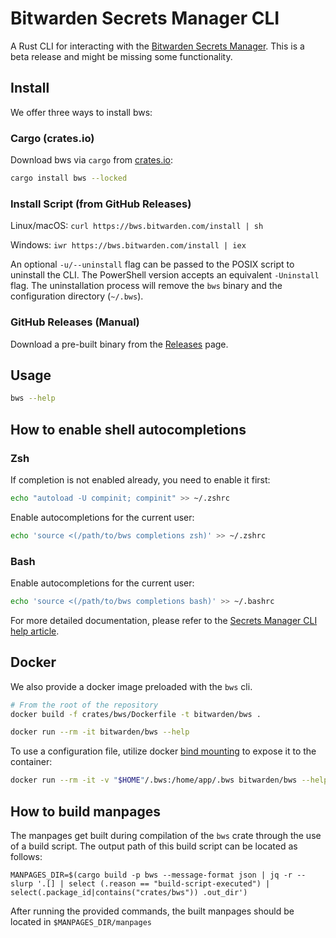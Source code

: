 # Bitwarden Secrets Manager CLI

A Rust CLI for interacting with the
[Bitwarden Secrets Manager](https://bitwarden.com/products/secrets-manager/). This is a beta release
and might be missing some functionality.

## Install

We offer three ways to install bws:

### Cargo (crates.io)

Download bws via `cargo` from [crates.io](https://crates.io):

```bash
cargo install bws --locked
```

### Install Script (from GitHub Releases)

Linux/macOS: `curl https://bws.bitwarden.com/install | sh`

Windows: `iwr https://bws.bitwarden.com/install | iex`

An optional `-u/--uninstall` flag can be passed to the POSIX script to uninstall the CLI. The
PowerShell version accepts an equivalent `-Uninstall` flag. The uninstallation process will remove
the `bws` binary and the configuration directory (`~/.bws`).

### GitHub Releases (Manual)

Download a pre-built binary from the [Releases](https://github.com/bitwarden/sdk-sm/releases) page.

## Usage

```bash
bws --help
```

## How to enable shell autocompletions

### Zsh

If completion is not enabled already, you need to enable it first:

```zsh
echo "autoload -U compinit; compinit" >> ~/.zshrc
```

Enable autocompletions for the current user:

```zsh
echo 'source <(/path/to/bws completions zsh)' >> ~/.zshrc
```

### Bash

Enable autocompletions for the current user:

```zsh
echo 'source <(/path/to/bws completions bash)' >> ~/.bashrc
```

For more detailed documentation, please refer to the
[Secrets Manager CLI help article](https://bitwarden.com/help/secrets-manager-cli/).

## Docker

We also provide a docker image preloaded with the `bws` cli.

```bash
# From the root of the repository
docker build -f crates/bws/Dockerfile -t bitwarden/bws .

docker run --rm -it bitwarden/bws --help
```

To use a configuration file, utilize docker
[bind mounting](https://docs.docker.com/storage/bind-mounts/) to expose it to the container:

```bash
docker run --rm -it -v "$HOME"/.bws:/home/app/.bws bitwarden/bws --help
```

## How to build manpages

The manpages get built during compilation of the `bws` crate through the use of a build script. The
output path of this build script can be located as follows:

```
MANPAGES_DIR=$(cargo build -p bws --message-format json | jq -r --slurp '.[] | select (.reason == "build-script-executed") | select(.package_id|contains("crates/bws")) .out_dir')
```

After running the provided commands, the built manpages should be located in
`$MANPAGES_DIR/manpages`
